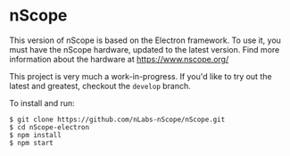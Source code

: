# nScope

This version of nScope is based on the Electron framework. To use it, you must have the nScope hardware, updated to the latest version. Find more information about the hardware at https://www.nscope.org/


This project is very much a work-in-progress. If you'd like to try out the latest and greatest, checkout the `develop` branch.


To install and run:
```
$ git clone https://github.com/nLabs-nScope/nScope.git
$ cd nScope-electron
$ npm install
$ npm start
```
